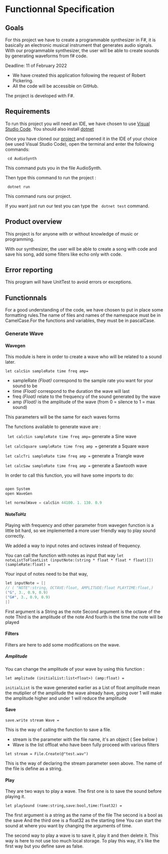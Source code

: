 

# Functionnal Specification

## Goals
For this project we have to create a programmable synthesizer in F#, it is basically an electronic musical instrument that generates audio signals. With our programmable synthesizer, the user will be able to create sounds by generating waveforms from f# code.

Deadline: 11 of February 2022

  - We have created this application following the request of Robert Pickering.
  - All the code will be accessible on GitHub.

  The project is developed with F#.

  
## Requirements 
To run this project you will need an IDE, we have chosen to use [Visual Studio Code](https://code.visualstudio.com/download). 
You should also install [dotnet](https://dotnet.microsoft.com/en-us/download)

Once you have cloned our [project](https://github.com/Clementine951/ALGOSUP_2022_Project_3_D) and opened it in the IDE of your choice (we used Visual Studio Code), open the terminal and enter the following commands:

``` cd AudioSynth```

This command puts you in the file AudioSynth.

Then type this command to run the project :

``` dotnet run```

This command runs our project.

If you want just run our test you can type the ``` dotnet test``` command.

## Product overview 
This project is for anyone with or without knowledge of music or programming.

With our synthesizer, the user will be able to create a song with code and save his song, add some filters like echo only with code.

## Error reporting 
This program will have UnitTest to avoid errors or exceptions. 


## Functionnals

For a good understanding of the code, we have chosen to put in place some formatting rules.The name of files and names of the namespace must be in CamelCase.For the functions and variables, they must be in pascalCase.

### Generate Wave

#### Wavegen
This module is here in order to create a wave who will be related to a sound later.

   ``` let calcSin sampleRate time freq amp= ``` 
        
- sampleRate *(Float)* correspond to the sample rate you want for your sound to be
- time *(Float)* correspond to the duration the wave will last
- freq *(Float)* relate to the frequency of the sound generated by the wave
- amp *(Float)* is the amplitude of the wave (from 0 = silence to 1 = max sound)
      
This parameters will be the same for each waves forms

The functions available to generate wave are :
      
``` let calcSin sampleRate time freq amp=```  generate a Sine wave
      
```let calcSquare sampleRate time freq amp =```  generate a Square wave
      
```let calcTri sampleRate time freq amp =``` generate a Triangle wave
      
```let calcSaw sampleRate time freq amp =```  generate a Sawtooth wave

In order to call this function, you will have some imports to do:

```c

open System
open WaveGen

let normalWave = calcSin 44100. 1. 130. 0.9
```

#### NoteToHz

Playing with frequency and other parameter from wavegen function is a little bit hard, so we implemented a more user friendly way to play sound correctly.

We added a way to input notes and octaves instead of frequency. 

You can call the function with notes as input that way
``` let noteListToFloatList (inputNote:(string * float * float * float)[]) (sampleRate:float) = ```

Your input of notes need to be that way,
    
```c
let inputNote = [|
// ( "NOTE":string, OCTAVE:float, AMPLITUDE:float PLAYTIME:float,)
("G", 3., 0.9, 0.9)
("G#", 3., 0.9, 0.9)
|]
```
    
First argument is a String as the note
Second argument is the octave of the note
Third is the amplitude of the note
And fourth is the time the note will be played


#### Filters

Filters are here to add some modifications on the wave.

##### Amplitude

You can change the amplitude of your wave by using this function :

``` let amplitude (initialList:list<float>) (amp:float) = ```
    
```initialList``` is the wave generated earlier as a List of float
amplitude mean the mutiplier of the amplitude the wave already have, going over 1 will make the amplitude higher and under 1 will reduce the amplitude

  #### Save
``` save.write stream Wave =  ```

This is the way of calling the function to save a file.
 - stream is the parameter with the file name, it's an object ( See below )
- Wave is the list offloat who have been fully proceed with various filters

``` let stream = File.Create(@"test.wav") ```
    
This is the way of declaring the stream parameter seen above. 
The name of the file is define as a string.


#### Play

They are two ways to play a wave. 
The first one is to save the sound before playing it.
    
``` let playSound (name:string,save:bool,time:float32) = ```
    
The first argument is a string as the name of the file
The second is a bool as the save
And the third one is a float32 as the starting time
You can start the sound at where you want by changing the arguments of time.

The second way to play a wave is to save it, play it and then delete it.
This way is here to not use too much local storage.
To play this way, it's like the first way but you define save as false.








